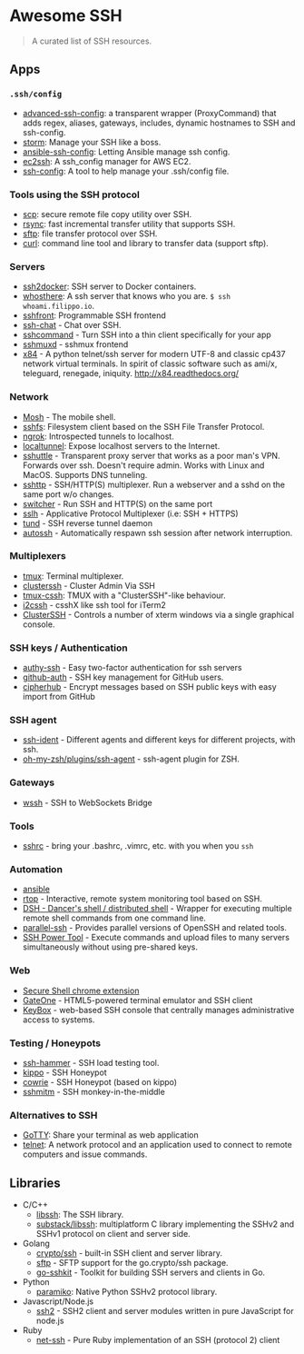 # Awesome SSH

> A curated list of SSH resources.

## Apps

### `.ssh/config`

* [advanced-ssh-config](https://github.com/moul/advanced-ssh-config): a transparent wrapper (ProxyCommand) that adds regex, aliases, gateways, includes, dynamic hostnames to SSH and ssh-config.
* [storm](https://github.com/emre/storm): Manage your SSH like a boss.
* [ansible-ssh-config](https://github.com/gaqzi/ansible-ssh-config): Letting Ansible manage ssh config.
* [ec2ssh](https://github.com/mirakui/ec2ssh): A ssh_config manager for AWS EC2.
* [ssh-config](https://github.com/dbrady/ssh-config): A tool to help manage your .ssh/config file.

### Tools using the SSH protocol

* [scp](http://linux.die.net/man/1/scp): secure remote file copy utility over SSH.
* [rsync](https://rsync.samba.org): fast incremental transfer utility that supports SSH.
* [sftp](https://en.wikipedia.org/wiki/SSH_File_Transfer_Protocol): file transfer protocol over SSH.
* [curl](http://curl.haxx.se): command line tool and library to transfer data (support sftp).

### Servers

* [ssh2docker](https://github.com/moul/ssh2docker): SSH server to Docker containers.
* [whosthere](https://github.com/FiloSottile/whosthere): A ssh server that knows who you are. `$ ssh whoami.filippo.io`.
* [sshfront](https://github.com/gliderlabs/sshfront): Programmable SSH frontend
* [ssh-chat](https://github.com/shazow/ssh-chat) - Chat over SSH.
* [sshcommand](https://github.com/dokku/sshcommand) - Turn SSH into a thin client specifically for your app
* [sshmuxd](https://github.com/joushou/sshmuxd) - sshmux frontend
* [x84](https://github.com/jquast/x84) - A python telnet/ssh server for modern UTF-8 and classic cp437 network virtual terminals. In spirit of classic software such as ami/x, teleguard, renegade, iniquity. http://x84.readthedocs.org/

### Network

* [Mosh](https://mosh.mit.edu) - The mobile shell.
* [sshfs](https://github.com/libfuse/sshfs): Filesystem client based on the SSH File Transfer Protocol.
* [ngrok](https://github.com/inconshreveable/ngrok): Introspected tunnels to localhost.
* [localtunnel](https://github.com/progrium/localtunnel): Expose localhost servers to the Internet.
* [sshuttle](https://github.com/apenwarr/sshuttle) - Transparent proxy server that works as a poor man's VPN. Forwards over ssh. Doesn't require admin. Works with Linux and MacOS. Supports DNS tunneling.
* [sshttp](https://github.com/stealth/sshttp) - SSH/HTTP(S) multiplexer. Run a webserver and a sshd on the same port w/o changes.
* [switcher](https://github.com/jamescun/switcher) - Run SSH and HTTP(S) on the same port
* [sslh](https://github.com/yrutschle/sslh) - Applicative Protocol Multiplexer (i.e: SSH + HTTPS)
* [tund](https://github.com/aphyr/tund) - SSH reverse tunnel daemon
* [autossh](http://www.harding.motd.ca/autossh/) - Automatically respawn ssh session after network interruption.

### Multiplexers

* [tmux](https://tmux.github.io): Terminal multiplexer.
* [clusterssh](https://github.com/duncs/clusterssh) - Cluster Admin Via SSH
* [tmux-cssh](https://github.com/dennishafemann/tmux-cssh): TMUX with a "ClusterSSH"-like behaviour.
* [i2cssh](https://github.com/wouterdebie/i2cssh) - csshX like ssh tool for iTerm2
* [ClusterSSH](http://sourceforge.net/projects/clusterssh/) - Controls a number of xterm windows via a single graphical console.

### SSH keys / Authentication

* [authy-ssh](https://github.com/authy/authy-ssh) - Easy two-factor authentication for ssh servers
* [github-auth](https://github.com/chrishunt/github-auth) - SSH key management for GitHub users.
* [cipherhub](https://github.com/substack/cipherhub) - Encrypt messages based on SSH public keys with easy import from GitHub

### SSH agent

* [ssh-ident](https://github.com/ccontavalli/ssh-ident) - Different agents and different keys for different projects, with ssh.
* [oh-my-zsh/plugins/ssh-agent](https://github.com/robbyrussell/oh-my-zsh/tree/master/plugins/ssh-agent) - ssh-agent plugin for ZSH.

### Gateways

* [wssh](https://github.com/aluzzardi/wssh) - SSH to WebSockets Bridge

### Tools

* [sshrc](https://github.com/Russell91/sshrc) - bring your .bashrc, .vimrc, etc. with you when you `ssh`

### Automation

* [ansible](https://github.com/ansible/ansible)
* [rtop](https://github.com/rapidloop/rtop) - Interactive, remote system monitoring tool based on SSH.
* [DSH - Dancer's shell / distributed shell](https://www.netfort.gr.jp/~dancer/software/dsh.html.en) - Wrapper for executing multiple remote shell commands from one command line.
* [parallel-ssh](https://code.google.com/p/parallel-ssh/) - Provides parallel versions of OpenSSH and related tools.
* [SSH Power Tool](https://code.google.com/p/sshpt/) - Execute commands and upload files to many servers simultaneously without using pre-shared keys.

### Web

* [Secure Shell chrome extension](https://chrome.google.com/webstore/detail/secure-shell/pnhechapfaindjhompbnflcldabbghjo?hl=en)
* [GateOne](https://github.com/liftoff/GateOne) - HTML5-powered terminal emulator and SSH client
* [KeyBox](https://github.com/skavanagh/KeyBox) - web-based SSH console that centrally manages administrative access to systems.

### Testing / Honeypots

* [ssh-hammer](https://github.com/shazow/ssh-hammer) - SSH load testing tool.
* [kippo](https://github.com/desaster/kippo) - SSH Honeypot
* [cowrie](https://github.com/micheloosterhof/cowrie) - SSH Honeypot (based on kippo)
* [sshmitm](http://linux.die.net/man/8/sshmitm) - SSH monkey-in-the-middle

### Alternatives to SSH

* [GoTTY](https://github.com/yudai/gotty): Share your terminal as web application
* [telnet](http://www.telnet.org/htm/faq.htm): A network protocol and an application used to connect to remote computers and issue commands.

## Libraries

* C/C++
  * [libssh](https://www.libssh.org): The SSH library.
  * [substack/libssh](https://github.com/substack/libssh): multiplatform C library implementing the SSHv2 and SSHv1 protocol on client and server side.
* Golang
  * [crypto/ssh](https://godoc.org/golang.org/x/crypto/ssh) - built-in SSH client and server library.
  * [sftp](https://github.com/pkg/sftp) - SFTP support for the go.crypto/ssh package.
  * [go-sshkit](https://github.com/shazow/go-sshkit) - Toolkit for building SSH servers and clients in Go.
* Python
  * [paramiko](https://github.com/paramiko/paramiko): Native Python SSHv2 protocol library.
* Javascript/Node.js
  * [ssh2](https://github.com/mscdex/ssh2) - SSH2 client and server modules written in pure JavaScript for node.js
* Ruby
  * [net-ssh](https://github.com/net-ssh/net-ssh) - Pure Ruby implementation of an SSH (protocol 2) client
